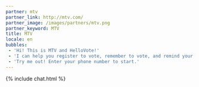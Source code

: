 ```yaml
---
partner: mtv
partner_link: http://mtv.com/
partner_image: /images/partners/mtv.png
partner_keyword: MTV
title: MTV
locale: en
bubbles:
 - 'Hi! This is MTV and HelloVote!'
 - 'I can help you register to vote, remember to vote, and remind your friends to vote too.'
 - 'Try me out! Enter your phone number to start.'
---
```

{% include chat.html %}


